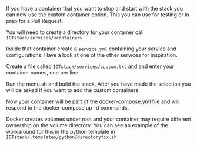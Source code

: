 If you have a container that you want to stop and start with the stack you can now use the custom container option. This you can use for testing or in prep for a Pull Request.

You will need to create a directory for your container call `IOTstack/services/<container>`

Inside that container create a `service.yml` containing your service and configurations. Have a look at one of the other services for inspiration.

Create a file called `IOTstack/services/custom.txt` and and enter your container names, one per line

Run the menu.sh and build the stack. After you have made the selection you will be asked if you want to add the custom containers.

Now your container will be part of the docker-compose.yml file and will respond to the docker-compose up -d commands.

Docker creates volumes under root and your container may require different ownership on the volume directory. You can see an example of the workaround for this in the python template in `IOTstack/.templates/python/directoryfix.sh`